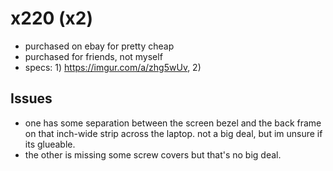 # x220 (x2)
* purchased on ebay for pretty cheap
* purchased for friends, not myself
* specs: 1) https://imgur.com/a/zhg5wUv, 2)

## Issues
* one has some separation between the screen bezel and the back frame on that inch-wide strip across the laptop. not a big deal, but im unsure if its glueable.
* the other is missing some screw covers but that's no big deal.
